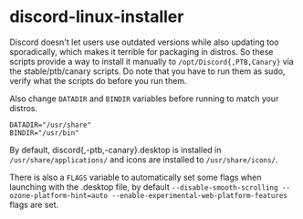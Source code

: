 # discord-linux-installer

Discord doesn't let users use outdated versions while also updating too sporadically, which makes it terrible for packaging in distros. So these scripts provide a way to install it manually to `/opt/Discord{,PTB,Canary}` via the stable/ptb/canary scripts. Do note that you have to run them as sudo, verify what the scripts do before you run them.

Also change `DATADIR` and `BINDIR` variables before running to match your distros.

```
DATADIR="/usr/share"
BINDIR="/usr/bin"
```

By default, discord{,-ptb,-canary}.desktop is installed in `/usr/share/applications/` and icons are installed to `/usr/share/icons/`.

There is also a `FLAGS` variable to automatically set some flags when launching with the .desktop file, by default `--disable-smooth-scrolling --ozone-platform-hint=auto --enable-experimental-web-platform-features` flags are set.
